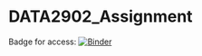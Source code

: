 # DATA2902_Assignment

Badge for access: [![Binder](https://mybinder.org/badge_logo.svg)](https://mybinder.org/v2/gh/chloexnguyen/DATA2902_Assignment/tree/task1/HEAD)
